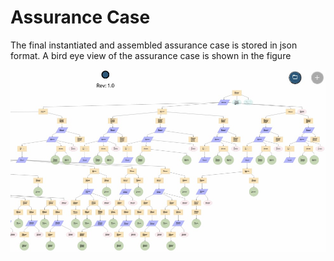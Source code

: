 # Assurance Case

The final instantiated and assembled assurance case is stored in json format. A bird eye view of the assurance case is shown in the figure

<p align="center">
  <img src="https://github.com/scope-lab-vu/AV-Assurance/blob/main/images/ac.jpg" />
</p>
